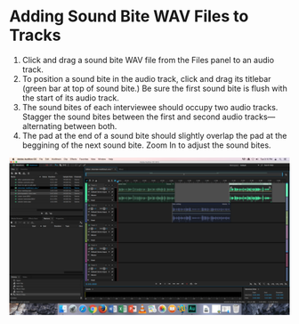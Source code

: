 # Adding Sound Bite WAV Files to Tracks

1. Click and drag a sound bite WAV file from the Files panel to an audio track. 
2. To position a sound bite in the audio track, click and drag its titlebar \(green bar at top of sound bite.\) Be sure the first sound bite is flush with the start of its audio track.   
3. The sound bites of each interviewee should occupy two audio tracks. Stagger the sound bites between the first and second audio tracks—alternating between both.
4. The pad at the end of a sound bite should slightly overlap the pad at the beggining of the next sound bite. Zoom In to adjust the sound bites.

![Adding sound bite WAV files to tracks.](/assets/adding-sound-bite-wav-files-to-tracks.png)

